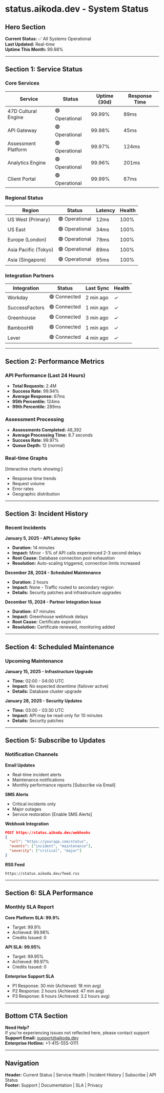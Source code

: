 # status.aikoda.dev - System Status

## Hero Section
**Current Status:** ✅ All Systems Operational  
**Last Updated:** Real-time  
**Uptime This Month:** 99.98%  

---

## Section 1: Service Status

### Core Services
| Service | Status | Uptime (30d) | Response Time |
|---------|--------|--------------|---------------|
| 47D Cultural Engine | 🟢 Operational | 99.99% | 89ms |
| API Gateway | 🟢 Operational | 99.98% | 45ms |
| Assessment Platform | 🟢 Operational | 99.97% | 124ms |
| Analytics Engine | 🟢 Operational | 99.96% | 201ms |
| Client Portal | 🟢 Operational | 99.99% | 67ms |

### Regional Status
| Region | Status | Latency | Health |
|---------|--------|---------|--------|
| US West (Primary) | 🟢 Operational | 12ms | 100% |
| US East | 🟢 Operational | 34ms | 100% |
| Europe (London) | 🟢 Operational | 78ms | 100% |
| Asia Pacific (Tokyo) | 🟢 Operational | 89ms | 100% |
| Asia (Singapore) | 🟢 Operational | 95ms | 100% |

### Integration Partners
| Integration | Status | Last Sync | Health |
|-------------|--------|-----------|--------|
| Workday | 🟢 Connected | 2 min ago | ✓ |
| SuccessFactors | 🟢 Connected | 1 min ago | ✓ |
| Greenhouse | 🟢 Connected | 3 min ago | ✓ |
| BambooHR | 🟢 Connected | 1 min ago | ✓ |
| Lever | 🟢 Connected | 4 min ago | ✓ |

---

## Section 2: Performance Metrics

### API Performance (Last 24 Hours)
- **Total Requests:** 2.4M
- **Success Rate:** 99.94%
- **Average Response:** 67ms
- **95th Percentile:** 124ms
- **99th Percentile:** 289ms

### Assessment Processing
- **Assessments Completed:** 48,392
- **Average Processing Time:** 8.7 seconds
- **Success Rate:** 99.97%
- **Queue Depth:** 12 (normal)

### Real-time Graphs
[Interactive charts showing:]
- Response time trends
- Request volume
- Error rates
- Geographic distribution

---

## Section 3: Incident History

### Recent Incidents

**January 5, 2025 - API Latency Spike**
- **Duration:** 14 minutes
- **Impact:** Minor - 5% of API calls experienced 2-3 second delays
- **Root Cause:** Database connection pool exhaustion
- **Resolution:** Auto-scaling triggered, connection limits increased

**December 28, 2024 - Scheduled Maintenance**
- **Duration:** 2 hours
- **Impact:** None - Traffic routed to secondary region
- **Details:** Security patches and infrastructure upgrades

**December 15, 2024 - Partner Integration Issue**
- **Duration:** 47 minutes
- **Impact:** Greenhouse webhook delays
- **Root Cause:** Certificate expiration
- **Resolution:** Certificate renewed, monitoring added

---

## Section 4: Scheduled Maintenance

### Upcoming Maintenance

**January 15, 2025 - Infrastructure Upgrade**
- **Time:** 02:00 - 04:00 UTC
- **Impact:** No expected downtime (failover active)
- **Details:** Database cluster upgrade

**January 28, 2025 - Security Updates**
- **Time:** 03:00 - 03:30 UTC
- **Impact:** API may be read-only for 10 minutes
- **Details:** Security patches

---

## Section 5: Subscribe to Updates

### Notification Channels

**Email Updates**
- Real-time incident alerts
- Maintenance notifications
- Monthly performance reports
[Subscribe via Email]

**SMS Alerts**
- Critical incidents only
- Major outages
- Service restoration
[Enable SMS Alerts]

**Webhook Integration**
```json
POST https://status.aikoda.dev/webhooks
{
  "url": "https://yourapp.com/status",
  "events": ["incident", "maintenance"],
  "severity": ["critical", "major"]
}
```

**RSS Feed**
```
https://status.aikoda.dev/feed.rss
```

---

## Section 6: SLA Performance

### Monthly SLA Report

**Core Platform SLA: 99.9%**
- Target: 99.9%
- Achieved: 99.98%
- Credits Issued: 0

**API SLA: 99.95%**
- Target: 99.95%
- Achieved: 99.97%
- Credits Issued: 0

**Enterprise Support SLA**
- P1 Response: 30 min (Achieved: 18 min avg)
- P2 Response: 2 hours (Achieved: 47 min avg)
- P3 Response: 8 hours (Achieved: 3.2 hours avg)

---

## Bottom CTA Section
**Need Help?**  
If you're experiencing issues not reflected here, please contact support  
**Support Email:** support@aikoda.dev  
**Enterprise Hotline:** +1-415-555-0111  

---

## Navigation
**Header:** Current Status | Service Health | Incident History | Subscribe | API Status  
**Footer:** Support | Documentation | SLA | Privacy